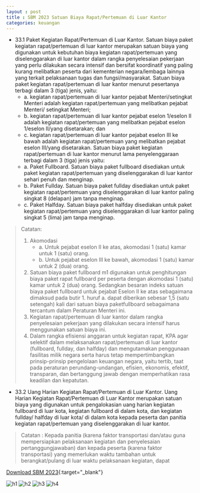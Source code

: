 ```yaml
---
layout : post
title : SBM 2023 Satuan Biaya Rapat/Pertemuan di Luar Kantor
categories: keuangan
---
```


- 33.1 Paket Kegiatan Rapat/Pertemuan di Luar Kantor. Satuan biaya paket kegiatan rapat/pertemuan di luar kantor merupakan satuan biaya yang digunakan untuk kebutuhan biaya kegiatan rapat/pertemuan yang diselenggarakan di luar kantor dalam rangka penyelesaian pekerjaan yang perlu dilakukan secara intensif dan bersifat koordinatif yang paling kurang melibatkan peserta dari kementerian negara/lembaga lainnya yang terkait pelaksanaan tugas dan fungsi/masyarakat. Satuan biaya paket kegiatan rapat/pertemuan di luar kantor menurut pesertanya terbagi dalam 3 (tiga) jenis, yaitu:
   - a. kegiatan rapat/pertemuan di luar kantor pejabat Menteri/setingkat Menteri adalah kegiatan rapat/pertemuan yang melibatkan pejabat Menteri/ setingkat Menteri;
   - b. kegiatan rapat/pertemuan di luar kantor pejabat eselon 1/eselon II adalah kegiatan rapat/pertemuan yang melibatkan pejabat eselon 1/eselon II/yang disetarakan; dan
   - c. kegiatan rapat/pertemuan di luar kantor pejabat eselon III ke bawah adalah kegiatan rapat/pertemuan yang melibatkan pejabat eselon III/yang disetarakan.
Satuan biaya paket kegiatan rapat/pertemuan di luar kantor menurut lama penyelenggaraan terbagi dalam 3 (tiga) jenis yaitu:
   - a. Paket Fullboard. Satuan biaya paket fullboard disediakan untuk paket kegiatan rapat/pertemuan yang diselenggarakan di luar kantor sehari penuh dan menginap.
   - b. Paket Fullday. Satuan biaya paket fullday disediakan untuk paket kegiatan rapat/pertemuan yang diselenggarakan di luar kantor paling singkat 8 (delapan) jam tanpa menginap.
   - c. Paket Halfday. Satuan biaya paket halfday disediakan untuk paket kegiatan rapat/pertemuan yang diselenggarakan di luar kantor paling singkat 5 (lima) jam tanpa menginap.

> Catatan:
> 1. Akomodasi
>    - a. Untuk pejabat eselon II ke atas, akomodasi 1 (satu) kamar untuk 1 (satu) orang.
>    - b. Untuk pejabat eselon III ke bawah, akomodasi 1 (satu) kamar untuk 2 (dua) orang.
> 2. Satuan biaya paket fullboard m1 digunakan untuk penghitungan biaya paket rapat fullboard per peserta dengan akomodasi 1 (satu) kamar untuk 2 (dua) orang. Sedangkan besaran indeks satuan biaya paket fullboard untuk pejabat Eselon II ke atas sebagaimana dimaksud pada butir 1. huruf a. dapat diberikan sebesar 1,5 (satu setengah) kali dari satuan biaya paketfullboard sebagaimana tercantum dalam Peraturan Menteri ini.
> 3. Kegiatan rapat/pertemuan di luar kantor dalam rangka penyelesaian pekerjaan yang dilakukan secara intensif harus menggunakan satuan biaya ini.
> 4. Dalam rangka efisiensi anggaran untuk kegiatan rapat, KPA agar selektif dalam melaksanakan rapat/pertemuan di luar kantor (fullboard, fullday, dan halfday) dan mengutamakan penggunaan fasilitas milik negara serta harus tetap mempertimbangkan prinsip-prinsip pengelolaan keuangan negara, yaitu tertib, taat pada peraturan perundang-undangan, efisien, ekonomis, efektif, transparan, dan bertanggung jawab dengan memperhatikan rasa keadilan dan kepatutan.

- 33.2 Uang Harian Kegiatan Rapat/Pertemuan di Luar Kantor. Uang Harian Kegiatan Rapat/Pertemuan di Luar Kantor merupakan satuan biaya yang digunakan untuk pengalokasian uang harian kegiatan fullboard di luar kota, kegiatan fullboard di dalam kota, dan kegiatan fullday/ halfday di luar kota/ di dalam kota kepada peserta dan panitia kegiatan rapat/pertemuan yang diselenggarakan di luar kantor.

> Catatan : Kepada panitia (karena faktor transportasi dan/atau guna mempersiapkan pelaksanaan kegiatan dan penyelesaian pertanggungjawaban) dan kepada peserta (karena faktor transportasi) yang memerlukan waktu tambahan untuk berangkat/pulang di luar waktu pelaksanaan kegiatan, dapat

[Download SBM 2023](https://f005.backblazeb2.com/file/SBM2023/SBM_2023.pdf){:target="_blank"}

![h1](https://f005.backblazeb2.com/file/SBM2023/SBM_2023_page-0024.jpg)
![h2](https://f005.backblazeb2.com/file/SBM2023/SBM_2023_page-0025.jpg)
![h3](https://f005.backblazeb2.com/file/SBM2023/SBM_2023_page-0026.jpg)
![h4](https://f005.backblazeb2.com/file/SBM2023/SBM_2023_page-0027.jpg)